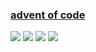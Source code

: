 ### [advent of code](https://adventofcode.com/)
![](https://img.shields.io/badge/day%20📅-22-blue)
![](https://img.shields.io/badge/stars%20⭐-29-yellow)
![](https://img.shields.io/badge/days%20completed-14-red)
![](https://github.com/KeeeN/KeeeN/actions/workflows/update_AOC_badges.yml/badge.svg)
